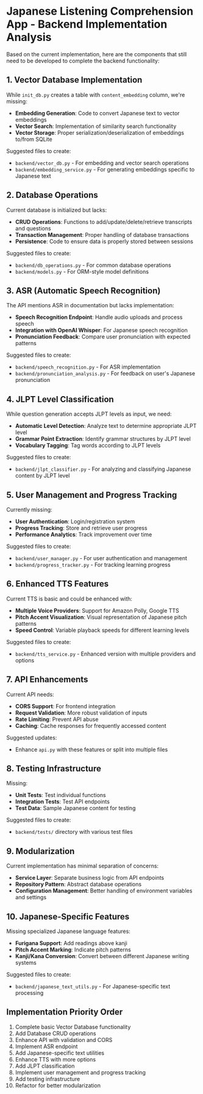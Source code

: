 # Japanese Listening Comprehension App - Backend Implementation Analysis

Based on the current implementation, here are the components that still need to be developed to complete the backend functionality:

## 1. Vector Database Implementation

While `init_db.py` creates a table with `content_embedding` column, we're missing:

- **Embedding Generation**: Code to convert Japanese text to vector embeddings
- **Vector Search**: Implementation of similarity search functionality
- **Vector Storage**: Proper serialization/deserialization of embeddings to/from SQLite

Suggested files to create:
- `backend/vector_db.py` - For embedding and vector search operations
- `backend/embedding_service.py` - For generating embeddings specific to Japanese text

## 2. Database Operations

Current database is initialized but lacks:

- **CRUD Operations**: Functions to add/update/delete/retrieve transcripts and questions
- **Transaction Management**: Proper handling of database transactions
- **Persistence**: Code to ensure data is properly stored between sessions

Suggested files to create:
- `backend/db_operations.py` - For common database operations
- `backend/models.py` - For ORM-style model definitions

## 3. ASR (Automatic Speech Recognition)

The API mentions ASR in documentation but lacks implementation:

- **Speech Recognition Endpoint**: Handle audio uploads and process speech
- **Integration with OpenAI Whisper**: For Japanese speech recognition
- **Pronunciation Feedback**: Compare user pronunciation with expected patterns

Suggested files to create:
- `backend/speech_recognition.py` - For ASR implementation
- `backend/pronunciation_analysis.py` - For feedback on user's Japanese pronunciation

## 4. JLPT Level Classification

While question generation accepts JLPT levels as input, we need:

- **Automatic Level Detection**: Analyze text to determine appropriate JLPT level
- **Grammar Point Extraction**: Identify grammar structures by JLPT level
- **Vocabulary Tagging**: Tag words according to JLPT levels

Suggested files to create:
- `backend/jlpt_classifier.py` - For analyzing and classifying Japanese content by JLPT level

## 5. User Management and Progress Tracking

Currently missing:

- **User Authentication**: Login/registration system
- **Progress Tracking**: Store and retrieve user progress
- **Performance Analytics**: Track improvement over time

Suggested files to create:
- `backend/user_manager.py` - For user authentication and management
- `backend/progress_tracker.py` - For tracking learning progress

## 6. Enhanced TTS Features

Current TTS is basic and could be enhanced with:

- **Multiple Voice Providers**: Support for Amazon Polly, Google TTS
- **Pitch Accent Visualization**: Visual representation of Japanese pitch patterns
- **Speed Control**: Variable playback speeds for different learning levels

Suggested files to create:
- `backend/tts_service.py` - Enhanced version with multiple providers and options

## 7. API Enhancements

Current API needs:

- **CORS Support**: For frontend integration
- **Request Validation**: More robust validation of inputs
- **Rate Limiting**: Prevent API abuse
- **Caching**: Cache responses for frequently accessed content

Suggested updates:
- Enhance `api.py` with these features or split into multiple files

## 8. Testing Infrastructure

Missing:

- **Unit Tests**: Test individual functions
- **Integration Tests**: Test API endpoints
- **Test Data**: Sample Japanese content for testing

Suggested files to create:
- `backend/tests/` directory with various test files

## 9. Modularization

Current implementation has minimal separation of concerns:

- **Service Layer**: Separate business logic from API endpoints
- **Repository Pattern**: Abstract database operations
- **Configuration Management**: Better handling of environment variables and settings

## 10. Japanese-Specific Features

Missing specialized Japanese language features:

- **Furigana Support**: Add readings above kanji
- **Pitch Accent Marking**: Indicate pitch patterns
- **Kanji/Kana Conversion**: Convert between different Japanese writing systems

Suggested files to create:
- `backend/japanese_text_utils.py` - For Japanese-specific text processing

## Implementation Priority Order

1. Complete basic Vector Database functionality
2. Add Database CRUD operations
3. Enhance API with validation and CORS
4. Implement ASR endpoint
5. Add Japanese-specific text utilities
6. Enhance TTS with more options
7. Add JLPT classification
8. Implement user management and progress tracking
9. Add testing infrastructure
10. Refactor for better modularization
